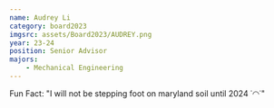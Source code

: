 ```yaml
---
name: Audrey Li
category: board2023
imgsrc: assets/Board2023/AUDREY.png
year: 23-24
position: Senior Advisor
majors:
    - Mechanical Engineering
---
```


Fun Fact: "I will not be stepping foot on maryland soil until 2024 ˙◠˙"
